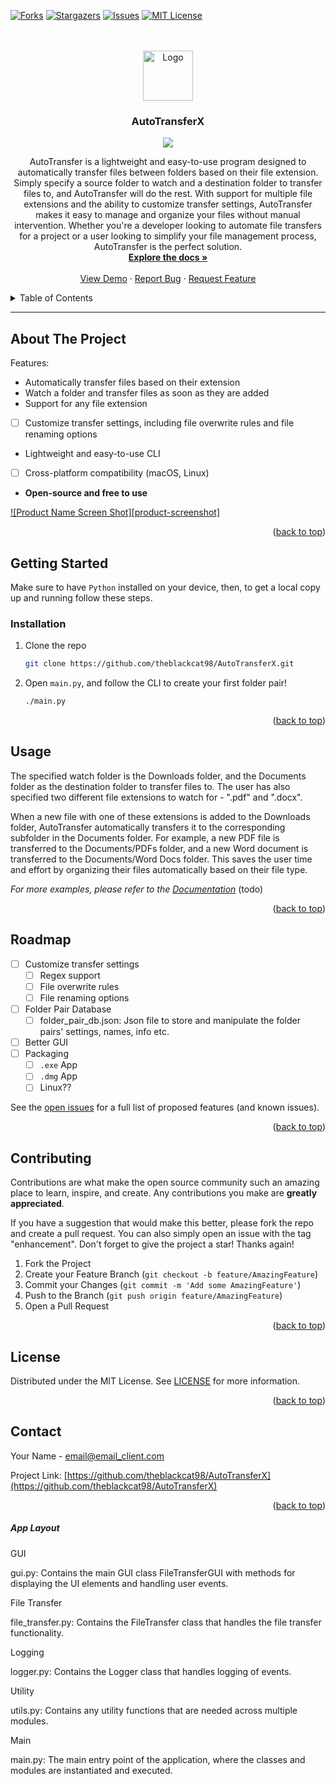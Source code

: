 [![Forks][forks-shield]][forks-url]
[![Stargazers][stars-shield]][stars-url]
[![Issues][issues-shield]][issues-url]
[![MIT License][license-shield]][license-url]


<div id="readme-top" align="center">
  <br><br>
  <a href="https://github.com/theblackcat98/autotransferx">
    <img src="images/logo.png" alt="Logo" width="80" height="80">
  </a>

  <h3>AutoTransferX</h3>

  <a href="https://github.com/Theblackcat98">
    <img align="center" src="https://img.shields.io/badge/BlackCat-Designs-blueviolet">
  </a>

<p align="center">
    AutoTransfer is a lightweight and easy-to-use program designed to automatically transfer files between folders based on their file extension. Simply specify a source folder to watch and a destination folder to transfer files to, and AutoTransfer will do the rest. With support for multiple file extensions and the ability to customize transfer settings, AutoTransfer makes it easy to manage and organize your files without manual intervention. Whether you're a developer looking to automate file transfers for a project or a user looking to simplify your file management process, AutoTransfer is the perfect solution.
    <br>
    <a href="https://github.com/theblackcat98/autotransferx"><strong>Explore the docs »</strong></a>
    <br>
    <br>
    <a href="https://github.com/theblackcat98/AutoTransferX">View Demo</a>
    ·
    <a href="https://github.com/theblackcat98/AutoTransferX/issues">Report Bug</a>
    ·
    <a href="https://github.com/theblackcat98/AutoTransferX/issues">Request Feature</a>
  </p>
</div>


<details>
  <summary>Table of Contents</summary>
  <ol>
    <li><a href="#about-the-project">About The Project</a>
      <ul>
        <li><a href="#built-with">Built With</a></li>
      </ul>
    </li>
    <li><a href="#getting-started">Getting Started</a>
      <ul>
        <li><a href="#prerequisites">Prerequisites</a></li>
        <li><a href="#installation">Installation</a></li>
      </ul>
    </li>
    <li><a href="#usage">Usage</a></li>
    <li><a href="#roadmap">Roadmap</a></li>
    <li><a href="#contributing">Contributing</a></li>
    <li><a href="#license">License</a></li>
    <li><a href="#contact">Contact</a></li>
    <li><a href="#acknowledgments">Acknowledgments</a></li>
  </ol>
</details>

---

## About The Project

Features:

- Automatically transfer files based on their extension
- Watch a folder and transfer files as soon as they are added
- Support for any file extension
- [ ] Customize transfer settings, including file overwrite rules and file renaming options
- Lightweight and easy-to-use CLI
- [ ] Cross-platform compatibility (macOS, Linux)
- **Open-source and free to use**

[![Product Name Screen Shot][product-screenshot]](https://example.com)

<p align="right">(<a href="#readme-top">back to top</a>)</p>

<!-- GETTING STARTED -->

## Getting Started

Make sure to have `Python` installed on your device, then,
to get a local copy up and running follow these steps.

### Installation

1. Clone the repo
   
   ```sh
   git clone https://github.com/theblackcat98/AutoTransferX.git
   ```

2. Open `main.py`, and follow the CLI to create your first folder pair!

    ```sh
    ./main.py
    ```


<p align="right">(<a href="#readme-top">back to top</a>)</p>

<!-- USAGE EXAMPLES -->

## Usage

The specified watch folder is the Downloads folder, and the Documents folder as the destination folder to transfer files to. The user has also specified two different file extensions to watch for - ".pdf" and ".docx".

When a new file with one of these extensions is added to the Downloads folder, AutoTransfer automatically transfers it to the corresponding subfolder in the Documents folder. For example, a new PDF file is transferred to the Documents/PDFs folder, and a new Word document is transferred to the Documents/Word Docs folder. This saves the user time and effort by organizing their files automatically based on their file type.

_For more examples, please refer to the [Documentation](https://example.com)_ (todo)

<p align="right">(<a href="#readme-top">back to top</a>)</p>

<!-- ROADMAP -->

## Roadmap

- [ ] Customize transfer settings
  - [ ] Regex support
  - [ ] File overwrite rules
  - [ ] File renaming options
- [ ] Folder Pair Database
  - [ ] folder_pair_db.json: Json file to store and manipulate the folder pairs' settings, names, info etc.
- [ ] Better GUI
- [ ] Packaging
  - [ ] `.exe` App
  - [ ] `.dmg` App
  - [ ] Linux??

See the [open issues](https://github.com/theblackcat98/AutoTransferX/issues) for a full list of proposed features (and known issues).

<p align="right">(<a href="#readme-top">back to top</a>)</p>

<!-- CONTRIBUTING -->

## Contributing

Contributions are what make the open source community such an amazing place to learn, inspire, and create. Any contributions you make are **greatly appreciated**.

If you have a suggestion that would make this better, please fork the repo and create a pull request. You can also simply open an issue with the tag "enhancement".
Don't forget to give the project a star! Thanks again!

1. Fork the Project
2. Create your Feature Branch (`git checkout -b feature/AmazingFeature`)
3. Commit your Changes (`git commit -m 'Add some AmazingFeature'`)
4. Push to the Branch (`git push origin feature/AmazingFeature`)
5. Open a Pull Request

<p align="right">(<a href="#readme-top">back to top</a>)</p>

<!-- LICENSE -->

## License

Distributed under the MIT License. See [LICENSE](https://github.com/Theblackcat98/AutoTransferX/blob/main/LICENSE.txt) for more information.

<p align="right">(<a href="#readme-top">back to top</a>)</p>

<!-- CONTACT -->

## Contact

Your Name - email@email_client.com

Project Link: [https://github.com/theblackcat98/AutoTransferX](https://github.com/theblackcat98/AutoTransferX)

<p align="right">(<a href="#readme-top">back to top</a>)</p>


##### App Layout

GUI

gui.py: Contains the main GUI class FileTransferGUI with methods for displaying the UI elements and handling user events.

File Transfer

file_transfer.py: Contains the FileTransfer class that handles the file transfer functionality.

Logging

logger.py: Contains the Logger class that handles logging of events.

Utility

utils.py: Contains any utility functions that are needed across multiple modules.

Main

main.py: The main entry point of the application, where the classes and modules are instantiated and executed.

<!-- MARKDOWN LINKS & IMAGES -->

<!-- https://www.markdownguide.org/basic-syntax/#reference-style-links -->

[forks-shield]: https://img.shields.io/github/forks/theblackcat98/AutoTransferX.svg?style=for-the-badge&logo=commonworkflowlanguage&color=DDB6F2&logoColor=D9E0EE&labelColor=302D41

[forks-url]: https://github.com/theblackcat98/AutoTransferX/network/members

[stars-shield]: https://img.shields.io/github/stars/theblackcat98/AutoTransferX?style=for-the-badge&logo=starship&color=C9CBFF&logoColor=D9E0EE&labelColor=302D41

[stars-url]: https://github.com/theblackcat98/AutoTransferX/stargazers

[issues-shield]: https://img.shields.io/github/issues/theblackcat98/AutoTransferX?style=for-the-badge&logo=gitbook&color=B5E8E0&logoColor=D9E0EE&labelColor=302D41

[issues-url]: https://github.com/theblackcat98/AutoTransferX/issues

[license-shield]: https://img.shields.io/github/license/theblackcat98/AutoTransferX.svg?style=for-the-badge&logo=github&color=F2CDCD&logoColor=D9E0EE&labelColor=302D41

[license-url]: https://github.com/theblackcat98/AutoTransferX/blob/master/LICENSE.txt
